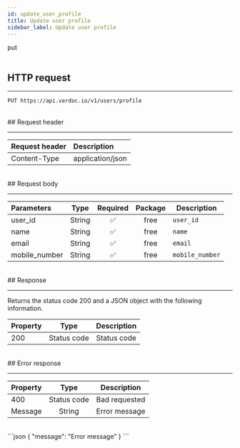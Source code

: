 ```yaml
---
id: update_user_profile
title: Update user profile
sidebar_label: Update user profile
---
```


<span class="badges put">put</span>
<br/>
<br/>

## HTTP request

---

```bash
PUT https://api.verdoc.io/v1/users/profile
```

<br/>
## Request header

---

| Request header | Description                      |
| :------------- | :------------------------------- |
| Content-Type   | application/json                 |

<br/>
## Request body

---

| Parameters    |  Type  | Required | Package | Description     |
| :------------ | :----: | :------: | :-----: | --------------- |
| user_id       | String |    ✅     |  free   | `user_id`       |
| name          | String |    ✅     |  free   | `name`          |
| email         | String |    ✅     |  free   | `email`         |
| mobile_number | String |    ✅     |  free   | `mobile_number` |

<br/>
## Response

---

Returns the status code 200 and a JSON object with the following information.

| Property |    Type     | Description |
| :------- | :---------: | ----------- |
| 200      | Status code | Status code |

<br/>
## Error response

---


| Property |    Type     | Description   |
| :------- | :---------: | ------------- |
| 400      | Status code | Bad requested |
| Message  |   String    | Error message |
<br/>
```json
{
  "message": "Error message"
}
```
